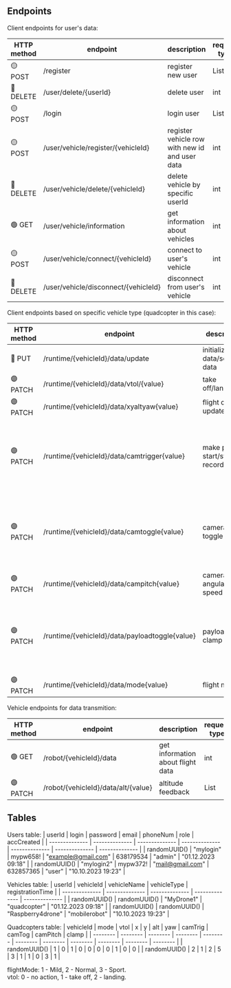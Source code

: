 ## Endpoints

Client endpoints for user's data:

| HTTP method | endpoint | description | request type | response type |
| -------------- | -------------- | -------------- | -------------- | -------------- |
| :yellow_circle: POST | /register | register new user | List<String> | null |
| :red_circle: DELETE | /user/delete/{userId} | delete user | int | null |
| :yellow_circle: POST | /login | login user | List<String> | null |
| :yellow_circle: POST | /user/vehicle/register/{vehicleId} | register vehicle row with new id and user data | int | null |
| :red_circle: DELETE | /user/vehicle/delete/{vehicleId} | delete vehicle by specific userId | int | null |
| :green_circle: GET | /user/vehicle/information | get information about vehicles | int | List |
| :yellow_circle: POST | /user/vehicle/connect/{vehicleId} | connect to user's vehicle | int | null |
| :red_circle: DELETE | /user/vehicle/disconnect/{vehicleId} | disconnect from user's vehicle | int | null |

Client endpoints based on specific vehicle type (quadcopter in this case):

| HTTP method | endpoint | description | request type | response type |
| -------------- | -------------- | -------------- | -------------- | -------------- |
| :large_blue_circle: PUT | /runtime/{vehicleId}/data/update | initialize data/send all data | List<int> | null |
| :purple_circle: PATCH | /runtime/{vehicleId}/data/vtol/{value} | take off/landing | List<int> | null |
| :purple_circle: PATCH | /runtime/{vehicleId}/data/xyaltyaw{value}  | flight data update | List<int> | null |
| :purple_circle: PATCH | /runtime/{vehicleId}/data/camtrigger{value}  | make photo, start/stop recording | List<Object> | null |
| :purple_circle: PATCH | /runtime/{vehicleId}/data/camtoggle{value}  | camera/video toggle | List<Object> | null |
| :purple_circle: PATCH | /runtime/{vehicleId}/data/campitch{value}  | camera pitch angular speed | List<int> | null |
| :purple_circle: PATCH | /runtime/{vehicleId}/data/payloadtoggle{value}  | payload clamp on/off | List<Object> | null |
| :purple_circle: PATCH | /runtime/{vehicleId}/data/mode{value}  | flight mode | List<int> | null |

Vehicle endpoints for data transmition:

| HTTP method | endpoint | description | request type | response type |
| -------------- | -------------- | -------------- | -------------- | -------------- |
| :green_circle: GET | /robot/{vehicleId}/data | get information about flight data | int | List |
| :purple_circle: PATCH | /robot/{vehicleId}/data/alt/{value} | altitude feedback | List<int> | null |

## Tables

Users table:
| userId | login | password | email | phoneNum | role | accCreated |
| -------------- | -------------- | -------------- | -------------- | -------------- | -------------- | -------------- |
| randomUUID()  | "mylogin" | mypw658! | "example@gmail.com" | 638179534 | "admin" | "01.12.2023 09:18" |
| randomUUID()  | "mylogin2" | mypw372! | "mail@gmail.com" | 632857365 | "user" | "10.10.2023 19:23" |

Vehicles table:
| userId | vehicleId | vehicleName | vehicleType | registrationTime |
| -------------- | -------------- | -------------- | -------------- | -------------- |
| randomUUID()  | randomUUID() | "MyDrone1" | "quadcopter" | "01.12.2023 09:18" |
| randomUUID()  | randomUUID() | "Raspberry4drone" | "mobilerobot" | "10.10.2023 19:23" |

Quadcopters table:
| vehicleId | mode | vtol | x | y | alt | yaw | camTrig | camTog | camPitch | clamp |
| -------- | -------- | -------- | -------- | -------- | -------- | -------- | -------- | -------- | -------- | -------- |
| randomUUID() | 1 | 0 | 1 | 0 | 0 | 0 | 0 | 1 | 0 | 0 |
| randomUUID() | 2 | 1 | 2 | 5 | 3 | 1 | 1 | 0 | 3 | 1 |

flightMode: 1 - Mild, 2 - Normal, 3 - Sport.   
vtol: 0 - no action, 1 - take off, 2 - landing.
